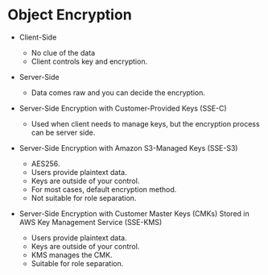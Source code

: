 # Object Encryption

- Client-Side
    - No clue of the data
    - Client controls key and encryption.
- Server-Side
    - Data comes raw and you can decide the encryption.


- Server-Side Encryption with Customer-Provided Keys (SSE-C)
    - Used when client needs to manage keys, but the encryption process can be server side.
- Server-Side Encryption with Amazon S3-Managed Keys (SSE-S3)
    - AES256.
    - Users provide plaintext data.
    - Keys are outside of your control.
    - For most cases, default encryption method.
    - Not suitable for role separation.
- Server-Side Encryption with Customer Master Keys (CMKs) Stored in AWS Key
    Management Service (SSE-KMS)
    - Users provide plaintext data.
    - Keys are outside of your control.
    - KMS manages the CMK.
    - Suitable for role separation.
